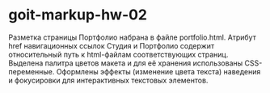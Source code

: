 # goit-markup-hw-02
Разметка страницы Портфолио набрана в файле portfolio.html.
Атрибут href навигационных ссылок Студия и Портфолио содержит относительный путь к html-файлам соответствующих страниц.
Выделена палитра цветов макета и для её хранения использованы CSS-переменные.
Оформлены эффекты (изменение цвета текста) наведения и фокусировки для интерактивных текстовых элементов.

